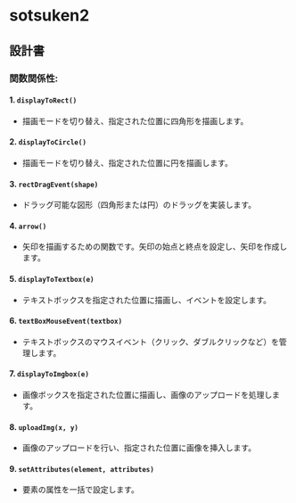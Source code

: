 # sotsuken2
## 設計書

### 関数関係性:

#### 1. `displayToRect()`
- 描画モードを切り替え、指定された位置に四角形を描画します。

#### 2. `displayToCircle()`
- 描画モードを切り替え、指定された位置に円を描画します。

#### 3. `rectDragEvent(shape)`
- ドラッグ可能な図形（四角形または円）のドラッグを実装します。

#### 4. `arrow()`
- 矢印を描画するための関数です。矢印の始点と終点を設定し、矢印を作成します。

#### 5. `displayToTextbox(e)`
- テキストボックスを指定された位置に描画し、イベントを設定します。

#### 6. `textBoxMouseEvent(textbox)`
- テキストボックスのマウスイベント（クリック、ダブルクリックなど）を管理します。

#### 7. `displayToImgbox(e)`
- 画像ボックスを指定された位置に描画し、画像のアップロードを処理します。

#### 8. `uploadImg(x, y)`
- 画像のアップロードを行い、指定された位置に画像を挿入します。

#### 9. `setAttributes(element, attributes)`
- 要素の属性を一括で設定します。
